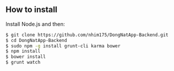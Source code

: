 ## How to install

Install Node.js and then:

```sh
$ git clone https://github.com/nhim175/DongNatApp-Backend.git
$ cd DongNatApp-Backend
$ sudo npm -g install grunt-cli karma bower
$ npm install
$ bower install
$ grunt watch
```
